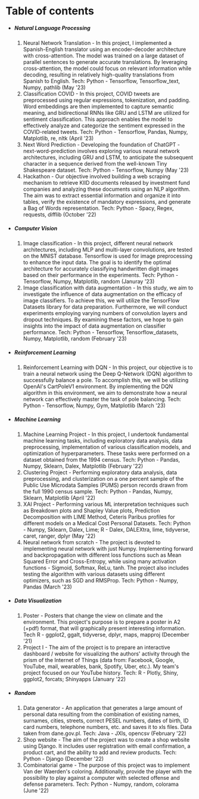 # Table of contents

* ##### Natural Language Processing
  1. Neural Network Translation - In this project, I implemented a Spanish-English translator using an encoder-decoder architecture with cross-attention. The model was trained on a large dataset of parallel sentences to generate accurate translations. By leveraging cross-attention, the model could focus on relevant information while decoding, resulting in relatively high-quality translations from Spanish to English. Tech: Python - Tensorflow, Tensorflow_text, Numpy, pathlib (May '23)
  2. Classification COVID - In this project, COVID tweets are preprocessed using regular expressions, tokenization, and padding. Word embeddings are then implemented to capture semantic meaning, and bidirectional RNNs like GRU and LSTM are utilized for sentiment classification. This approach enables the model to effectively analyze and categorize the sentiment expressed in the COVID-related tweets. Tech: Python - Tensorflow, Pandas, Numpy, Matplotlib, re, nltk (April '23)
  3. Next Word Prediction - Developing the foundation of ChatGPT - next-word-prediction involves exploring various neural network architectures, including GRU and LSTM, to anticipate the subsequent character in a sequence derived from the well-known Tiny Shakespeare dataset. Tech: Python - Tensorflow, Numpy (May '23)
  4. Hackathon - Our objective involved building a web scraping mechanism to retrieve KIID documents released by investment fund companies and analyzing these documents using an NLP algorithm. The aim was to extract essential information and organize it into tables, verify the existence of mandatory expressions, and generate a Bag of Words representation. Tech: Python - Spacy, Regex, requests, difflib (October '22)
* ##### Computer Vision
  1. Image classification - In this project, different neural network architectures, including MLP and multi-layer convolutions, are tested on the MNIST database. Tensorflow is used for image preprocessing to enhance the input data. The goal is to identify the optimal architecture for accurately classifying handwritten digit images based on their performance in the experiments. Tech: Python - Tensorflow, Numpy, Matplotlib, random (Januray '23)
  2. Image classification with data augmentation - In this study, we aim to investigate the influence of data augmentation on the efficacy of image classifiers. To achieve this, we will utilize the TensorFlow Datasets library for data preparation. Furthermore, we will conduct experiments employing varying numbers of convolution layers and dropout techniques. By examining these factors, we hope to gain insights into the impact of data augmentation on classifier performance. Tech: Python - Tensorflow, Tensorflow_datasets, Numpy, Matplotlib, random (February '23)
* ##### Reinforcement Learning
  1. Reinforcement Learning with DQN - In this project, our objective is to train a neural network using the Deep Q-Network (DQN) algorithm to successfully balance a pole. To accomplish this, we will be utilizing OpenAI's CartPoleV1 environment. By implementing the DQN algorithm in this environment, we aim to demonstrate how a neural network can effectively master the task of pole balancing. Tech: Python - Tensorflow, Numpy, Gym, Matplotlib (March '23)
* ##### Machine Learning
  1. Machine Learning Project - In this project, I undertook fundamental machine learning tasks, including exploratory data analysis, data preprocessing, implementation of various classification models, and optimization of hyperparameters. These tasks were performed on a dataset obtained from the 1994 census. Tech: Python - Pandas, Numpy, Sklearn, Dalex, Matplotlib (February '22)
  2. Clustering Project - Performing exploratory data analysis, data preprocessing, and clusterization on a one percent sample of the Public Use Microdata Samples (PUMS) person records drawn from the full 1990 census sample. Tech: Python - Pandas, Numpy, Sklearn, Matplotlib (April '22)
  3. XAI Project - Performing various ML interpretation techniques such as Breakdown plots and Shapley Value plots, Prediction Decomposition with LIME Method, Ceteris Paribus profiles for different models on a Medical Cost Personal Datasets. Tech: Python - Numpy, Sklearn, Dalex, Lime; R - Dalex, DALEXtra, lime, tidyverse, caret, ranger, dplyr (May '22)
  4. Neural network from scratch - The project is devoted to implementing neural network with just Numpy. Implementing forward and backpropagation with different loss functions such as Mean Squared Error and Cross-Entropy, while using many activation functions - Sigmoid, Softmax, ReLu, tanh. The project also includes testing the algorithm with various datasets using different optimizers, such as SGD and RMSProp. Tech: Python - Numpy, Pandas (March '23)
* ##### Data Visualization
  1. Poster - Posters that change the view on climate and the environment. This project's purpose is to prepare a poster in A2 (+pdf) format, that will graphically present interesting information. Tech R - ggplot2, ggalt, tidyverse, dplyr, maps, mapproj (December '21)
  2. Project I - The aim of the project is to prepare an interactive dashboard / website for visualizing the authors' activity through the prism of the Internet of Things (data from: Facebook, Google, YouTube, mail, wearables, bank, Spotify, Uber, etc.). My team's project focused on our YouTube history. Tech: R - Plotly, Shiny, ggplot2, forcats; Shinyapps (January '22)
* ##### Random
  1. Data generator - An application that generates a large amount of personal data resulting from the combination of existing names, surnames, cities, streets, correct PESEL numbers, dates of birth, ID card numbers, telephone numbers, etc. and saves it to xls files. Data taken from dane.gov.pl. Tech: Java - JXls, opencsv (February '22)
  2. Shop website - The aim of the project was to create a shop website using Django. It includes user registration with email confirmation, a product cart, and the ability to add and review products. Tech: Python - Django (December '22)
  3. Combinatorial game - The purpose of this project was to implement Van der Waerden's coloring. Additionally, provide the player with the possibility to play against a computer with selected offense and defense parameters. Tech: Python - Numpy, random, colorama (June '22)
